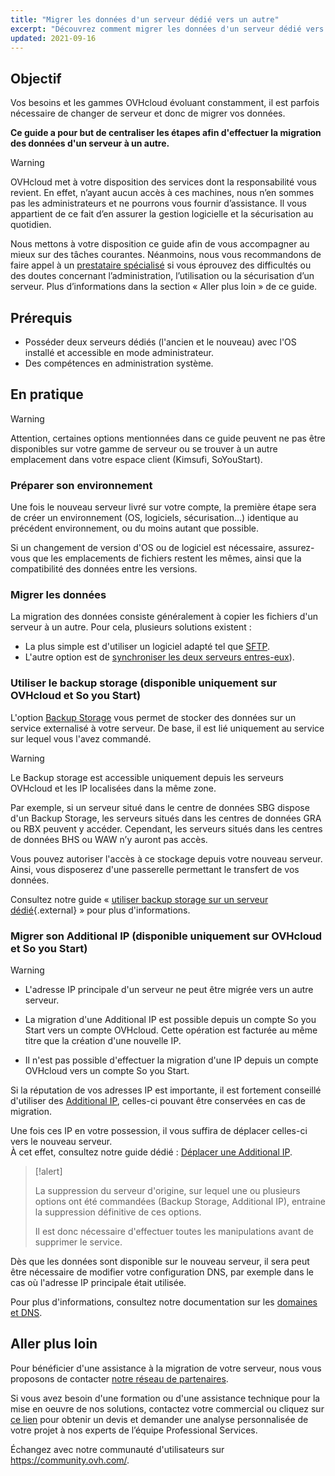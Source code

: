 ```yaml
---
title: "Migrer les données d'un serveur dédié vers un autre"
excerpt: "Découvrez comment migrer les données d'un serveur dédié vers un autre"
updated: 2021-09-16
---
```



## Objectif

Vos besoins et les gammes OVHcloud évoluant constamment, il est parfois nécessaire de changer de serveur et donc de migrer vos données.

**Ce guide a pour but de centraliser les étapes afin d'effectuer la migration des données d'un serveur à un autre.**

> [!warning]
>
> OVHcloud met à votre disposition des services dont la responsabilité vous revient. En effet, n’ayant aucun accès à ces machines, nous n’en sommes pas les administrateurs et ne pourrons vous fournir d’assistance. Il vous appartient de ce fait d’en assurer la gestion logicielle et la sécurisation au quotidien.
>
> Nous mettons à votre disposition ce guide afin de vous accompagner au mieux sur des tâches courantes. Néanmoins, nous vous recommandons de faire appel à un [prestataire spécialisé](https://partner.ovhcloud.com/fr-ca/directory/) si vous éprouvez des difficultés ou des doutes concernant l’administration, l’utilisation ou la sécurisation d’un serveur. Plus d’informations dans la section « Aller plus loin » de ce guide.
>

## Prérequis

- Posséder deux serveurs dédiés (l'ancien et le nouveau) avec l'OS installé et accessible en mode administrateur.
- Des compétences en administration système.

## En pratique

> [!warning]
>
> Attention, certaines options mentionnées dans ce guide peuvent ne pas être disponibles sur votre gamme de serveur ou se trouver à un autre emplacement dans votre espace client (Kimsufi, SoYouStart).
>

### Préparer son environnement

Une fois le nouveau serveur livré sur votre compte, la première étape sera de créer un environnement (OS, logiciels, sécurisation...) identique au précédent environnement, ou du moins autant que possible.

Si un changement de version d'OS ou de logiciel est nécessaire, assurez-vous que les emplacements de fichiers restent les mêmes, ainsi que la compatibilité des données entre les versions.

### Migrer les données

La migration des données consiste généralement à copier les fichiers d'un serveur à un autre. Pour cela, plusieurs solutions existent :

- La plus simple est d'utiliser un logiciel adapté tel que [SFTP](/pages/bare_metal_cloud/dedicated_servers/comment-deposer-ou-recuperer-des-donnees-sur-un-serveur-dedie-via-sftp).
- L'autre option est de [synchroniser les deux serveurs entres-eux](/pages/bare_metal_cloud/dedicated_servers/how-to-copy-data-from-one-dedicated-server-to-another-using-rsync)).

### Utiliser le backup storage (disponible uniquement sur OVHcloud et So you Start)

L'option [Backup Storage](https://www.ovhcloud.com/fr-ca/bare-metal/backup-storage/) vous permet de stocker des données sur un service externalisé à votre serveur. De base, il est lié uniquement au service sur lequel vous l'avez commandé.

> [!warning]
>
> Le Backup storage est accessible uniquement depuis les serveurs OVHcloud et les IP localisées dans la même zone.
>
> Par exemple, si un serveur situé dans le centre de données SBG dispose d'un Backup Storage, les serveurs situés dans les centres de données GRA ou RBX peuvent y accéder. Cependant, les serveurs situés dans les centres de données BHS ou WAW n’y auront pas accès.
>

Vous pouvez autoriser l'accès à ce stockage depuis votre nouveau serveur. Ainsi, vous disposerez d'une passerelle permettant le transfert de vos données.

Consultez notre guide « [utiliser backup storage sur un serveur dédié](https://www.ovhcloud.com/fr-ca/bare-metal/backup-storage/){.external} » pour plus d'informations.

### Migrer son Additional IP (disponible uniquement sur OVHcloud et So you Start)

> [!warning]
>
> - L'adresse IP principale d'un serveur ne peut être migrée vers un autre serveur.
>
> - La migration d'une Additional IP est possible depuis un compte So you Start vers un compte OVHcloud. Cette opération est facturée au même titre que la création d'une nouvelle IP.
>
> - Il n'est pas possible d'effectuer la migration d'une IP depuis un compte OVHcloud vers un compte So you Start.
>

Si la réputation de vos adresses IP est importante, il est fortement conseillé d'utiliser des [Additional IP](https://www.ovhcloud.com/fr-ca/bare-metal/ip/), celles-ci pouvant être conservées en cas de migration.

Une fois ces IP en votre possession, il vous suffira de déplacer celles-ci vers le nouveau serveur.<br>
À cet effet, consultez notre guide dédié : [Déplacer une Additional IP](/pages/bare_metal_cloud/dedicated_servers/move-failover-ip).

> [!alert]
>
> La suppression du serveur d'origine, sur lequel une ou plusieurs options ont été commandées (Backup Storage, Additional IP), entraine la suppression définitive de ces options.
>
> Il est donc nécessaire d'effectuer toutes les manipulations avant de supprimer le service.
>

Dès que les données sont disponible sur le nouveau serveur, il sera peut être nécessaire de modifier votre configuration DNS, par exemple dans le cas où l'adresse IP principale était utilisée.

Pour plus d'informations, consultez notre documentation sur les [domaines et DNS](/products/web-cloud-domains-domain-names).

## Aller plus loin

Pour bénéficier d'une assistance à la migration de votre serveur, nous vous proposons de contacter [notre réseau de partenaires](https://partner.ovhcloud.com/fr-ca/directory/).

Si vous avez besoin d'une formation ou d'une assistance technique pour la mise en oeuvre de nos solutions, contactez votre commercial ou cliquez sur [ce lien](https://www.ovhcloud.com/fr-ca/professional-services/) pour obtenir un devis et demander une analyse personnalisée de votre projet à nos experts de l’équipe Professional Services.

Échangez avec notre communauté d'utilisateurs sur <https://community.ovh.com/>.
